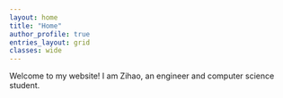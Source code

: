 ```yaml
---
layout: home
title: "Home"
author_profile: true
entries_layout: grid
classes: wide
---
```


Welcome to my website! I am Zihao, an engineer and computer science student.